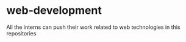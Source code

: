 # web-development
All the interns can push their work related to web technologies in this repositories
